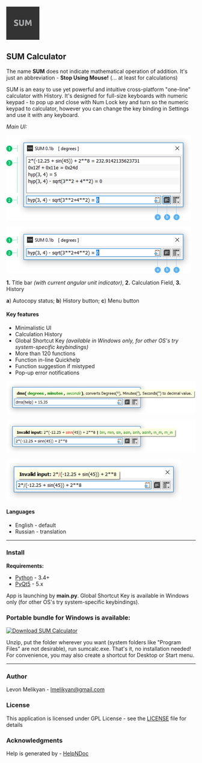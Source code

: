 ![alt text](https://raw.githubusercontent.com/qandak/sumcalc/master/help/en/html/lib/sum96.png "SUM Logo")

## SUM Calculator

The name **SUM** does not indicate mathematical operation of addition. It's just an abbreviation - **Stop Using Mouse!** (... at least for calculations)

SUM is an easy to use yet powerful and intuitive cross-platform "one-line" calculator with History. It's designed for full-size keyboards with numeric keypad - to pop up and close with Num Lock key and turn so the numeric keypad to calculator, however you can change the key binding in Settings and use it with any keyboard.

*Main UI:*

![alt text](https://raw.githubusercontent.com/qandak/sumcalc/master/help/en/html/lib/main_hst_en.png "History view")

![alt text](https://raw.githubusercontent.com/qandak/sumcalc/master/help/en/html/lib/main_en.png "Simple view")

**1.** Title bar *(with current angular unit indicator)*, **2.** Calculation Field, **3.** History

**a**) Autocopy status;  **b**) History button; **c**) Menu button

#### Key features

* Minimalistic UI
* Calculation History
* Global Shortcut Key *(available in Windows only, for other OS's try system-specific keybindings)*
* More than 120 functions
* Function in-line Quickhelp
* Function suggestion if mistyped
* Pop-up error notifications

![alt text](https://raw.githubusercontent.com/qandak/sumcalc/master/help/en/html/lib/quickhelp_en.png "Quickhelp")

![alt text](https://raw.githubusercontent.com/qandak/sumcalc/master/help/en/html/lib/nameerror_en.png "Suggestions")

![alt text](https://raw.githubusercontent.com/qandak/sumcalc/master/help/en/html/lib/syntaxerror_en.png "Error notification")

#### Languages

* English - default
* Russian - translation

---


### Install

**Requirements:**

+ [Python](https://www.python.org) - 3.4+
+ [PyQt5](https://riverbankcomputing.com/software/pyqt) - 5.x

App is launching by **main.py**. Global Shortcut Key is available in Windows only (for other OS's try system-specific keybindings). 

### Portable bundle for Windows is available:

[![Download SUM Calculator](https://a.fsdn.com/con/app/sf-download-button)](https://sourceforge.net/projects/sumcalc/files/latest/download)

Unzip, put the folder wherever you want (system folders like "Program Files" are not desirable), run sumcalc.exe. That's it, no installation needed! For convenience, you may also create a shortcut for Desktop or Start menu.

---

### Author

Levon Melikyan - <lmelikyan@gmail.com>

### License

This application is licensed under GPL License - see the [LICENSE](LICENSE) file for details

### Acknowledgments

Help is generated by - [HelpNDoc](http://www.helpndoc.com)
